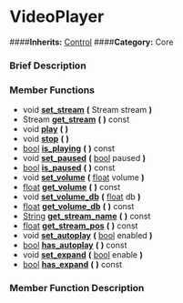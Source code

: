 #  VideoPlayer  
####**Inherits:** [Control](class_control)
####**Category:** Core

###  Brief Description  


###  Member Functions 
  * void  **[set&#95;stream](#set_stream)**  **(** Stream stream  **)**
  * Stream  **[get&#95;stream](#get_stream)**  **(** **)** const
  * void  **[play](#play)**  **(** **)**
  * void  **[stop](#stop)**  **(** **)**
  * [bool](class_bool)  **[is&#95;playing](#is_playing)**  **(** **)** const
  * void  **[set&#95;paused](#set_paused)**  **(** [bool](class_bool) paused  **)**
  * [bool](class_bool)  **[is&#95;paused](#is_paused)**  **(** **)** const
  * void  **[set&#95;volume](#set_volume)**  **(** [float](class_float) volume  **)**
  * [float](class_float)  **[get&#95;volume](#get_volume)**  **(** **)** const
  * void  **[set&#95;volume&#95;db](#set_volume_db)**  **(** [float](class_float) db  **)**
  * [float](class_float)  **[get&#95;volume&#95;db](#get_volume_db)**  **(** **)** const
  * [String](class_string)  **[get&#95;stream&#95;name](#get_stream_name)**  **(** **)** const
  * [float](class_float)  **[get&#95;stream&#95;pos](#get_stream_pos)**  **(** **)** const
  * void  **[set&#95;autoplay](#set_autoplay)**  **(** [bool](class_bool) enabled  **)**
  * [bool](class_bool)  **[has&#95;autoplay](#has_autoplay)**  **(** **)** const
  * void  **[set&#95;expand](#set_expand)**  **(** [bool](class_bool) enable  **)**
  * [bool](class_bool)  **[has&#95;expand](#has_expand)**  **(** **)** const

###  Member Function Description  
